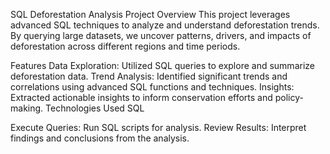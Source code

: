 

SQL Deforestation Analysis Project
Overview
This project leverages advanced SQL techniques to analyze and understand deforestation trends. By querying large datasets, we uncover patterns, drivers, and impacts of deforestation across different regions and time periods.

Features
Data Exploration: Utilized SQL queries to explore and summarize deforestation data.
Trend Analysis: Identified significant trends and correlations using advanced SQL functions and techniques.
Insights: Extracted actionable insights to inform conservation efforts and policy-making.
Technologies Used
SQL


Execute Queries: Run SQL scripts for analysis.
Review Results: Interpret findings and conclusions from the analysis.
